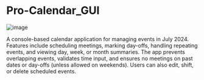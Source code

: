 # Pro-Calendar_GUI
![image](https://github.com/user-attachments/assets/6d34127e-bf0a-49db-b103-e8b41e215156)

A console-based calendar application for managing events in July 2024. Features include scheduling meetings, marking day-offs, handling repeating events, and viewing day, week, or month summaries. The app prevents overlapping events, validates time input, and ensures no meetings on past dates or day-offs (unless allowed on weekends). Users can also edit, shift, or delete scheduled events.
